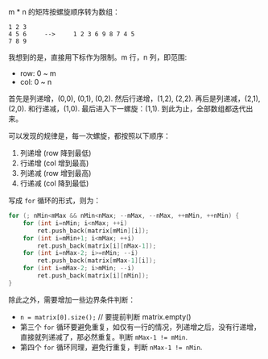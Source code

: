 m * n 的矩阵按螺旋顺序转为数组：

    1 2 3
    4 5 6     -->     1 2 3 6 9 8 7 4 5
    7 8 9

我想到的是，直接用下标作为限制。m 行，n 列，即范围:

- row: 0 ~ m
- col: 0 ~ n

首先是列递增，(0,0), (0,1), (0,2). 然后行递增，(1,2), (2,2). 再后是列递减，(2,1), (2,0). 和行递减，(1,0).
最后进入下一螺旋：(1,1). 到此为止，全部数组都迭代出来。

可以发现的规律是，每一次螺旋，都按照以下顺序：

1. 列递增 (row 降到最低)
2. 行递增 (col 增到最高)
3. 列递减 (row 增到最高)
4. 行递减 (col 降到最低)

写成 `for` 循环的形式，则为：

```cpp
for (; nMin<mMax && nMin<nMax; --mMax, --nMax, ++mMin, ++nMin) {
    for (int i=nMin; i<nMax; ++i)
        ret.push_back(matrix[mMin][i]);
    for (int i=mMin+1; i<mMax; ++i)
        ret.push_back(matrix[i][nMax-1]);
    for (int i=nMax-2; i>=nMin; --i)
        ret.push_back(matrix[mMax-1][i]);
    for (int i=mMax-2; i>mMin; --i)
        ret.push_back(matrix[i][nMin]);
}
```

除此之外，需要增加一些边界条件判断：

- `n = matrix[0].size();` // 要提前判断 matrix.empty()
- 第三个 `for` 循环要避免重复，如仅有一行的情况，列递增之后，没有行递增，直接就列递减了，那必然重复。判断 `mMax-1 != mMin`.
- 第四个 `for` 循环同理，避免行重复，判断 `nMax-1 != nMin`.
